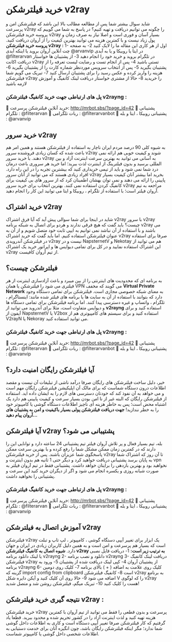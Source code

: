 # خرید فیلترشکن v2ray
شاید سوال بیشتر شما پس از مطالعه مطالب بالا این باشد که فیلترشکن امن و پرسرعت v2ray را چگونه می توانیم دریافت و تهیه کنیم؟
در پاسخ به شما می گوییم که پروسه خرید فیلترشکن v2ray بسیار آسان و فوری است و اصلا نیاز به صرف زمان و پول زیاد نیست و با کمترین هزینه می توانید بهترین کیفیت را از آروان دریافت کنید.
**پروسه خرید فیلترشکن v2ray :**
1- اول از هر کاری این مقاله ما را لایک کنید
2- به صفحه چت آنلاین آروان بروید یا اینکه آیدی @arvanvip در ایتا یا روبیکا و یا به آیدی @filterarvan در تلگرام بروید و خرید خود را انجام دهید
3- از پشتیبان ها خواستار دریافت اکانت v2ray تستی باشید
4- پس از انجام تست و رضایت لیست تعرفه را از پشتیبان بگیرید
5- پس از انتخاب سرویس موردنظر شماره کارت را از پشتیبان بگیرید
6- هزینه را واریز کرده و عکس رسید را برای پشتیبان ارسال کنید
7- تبریک می گویم شما فیلترشکن v2ray را خریدید
8- حالا از مشتری خواستار دریافت لینک کانفیگ و آموزش لازمه باشید

### پل های ارتباطی جهت خرید کانفیگ فیلترشکن v2rayng :

🔴 خرید آنلاین فیلترشکن پرسرعت: http://mrbot.sbs/?page_id=42
🔴 پشتیبانی تلگرام : @filterarvan
🔴 ربات تلگرامی : @filterarvanbot
🔴 پشتیبانی روبیکا ، ایتا و بله : @arvanvip

## خرید سرور v2ray
به شیوه کلی 90 درصد مردم ایران ناچار به استفاده از فیلترشکن هستند و همین امر هم باعث شده که کسان زیادی فروشنده سرور v2ray شوند و کیفیت خوبی هم ارائه نمی دهند.
با خرید سرور v2ray به آسانی می توانید به بهترین سرعت اینترنت آزاد و بین المللی برسید و بدون فیلترینگ از اینتنرت لذت ببرید؛ اما خرید هر سروری باعث درمان درد شما نمی شود و باید از تیمی خریداری کنید که بیشترین تجربه را در این راه دارد.
افراد زیادی هستند که می توانید از آنان سرور v2ray بخرید اما بیشتر آنان کیفیت بسیار پایینی را ارائه می دهند و نمی توان بهشان اطمینان کرد که از سرور های بی کیفیت برای کانفیگ کردن استفاده نمی کنند.
بهترین انتخاب برای خرید سرور v2ray مراجعه به تیم آروان فیلتر است؛ با استفاده از تلگرام ، روبیکا و ایتا می توانید این کار را انجام دهید.

## خرید اشتراک v2ray
شاید در اینجا برای شما سوالی پیش آید که آیا فرق اشتراک v2ray با سرور v2ray چیست؟
باید گفت که هیچ فرقی ندارند و هردو برای اتصال به شبکه برنامه v2ray می باشند و با استفاده از آن نباشد نمی توانیم به ایپی ثابت خود متصل شویم و از آن به عنوان فیلترشکن استفاده کنیم.
اما باید گفت که خرید اشتراک v2ray صرفا برای استفاده در فیلترشکن آندرویدی v2ray نیست و در NapsternetV و Nekotay هم می توانید از این اشتراک استفاده نمایید و در کل برای تمامی دیوایس ها و اپراتور خرید یک اشتراک v2ray از تیم آروان کافیست. 

## فیلترشکن چیست؟
به برنامه ای که محدودیت های اینترنتی را از بین میبرد و باعث آزادسازی اینترنت از هر فیلتری می شود را فیلترشکن یا همان VPN می گویند که مخفف **Virtual Private Network** به معنای شبکه خصوصی مجازی است.
فیلترشکن برای تمامی دستگاه وجود دارد که بتوانند با استفاده از آن به سایت ها یا برنامه های فیلتر شده مانند: اینستاگرام ، تلگرام ، واتساپ و غیره دسترسی پیدا کنند.
اما برنامه فیلترشکن برای تمامی دستگاه ها و دیوایس متفاوت است، مثلا برای آندروید می توانید از **v2rayng** استفاده کنید و برای آیفون از NapsternetV یا V2box استفاده کنید و برای سیستم های کامپیوتری هم از V2rayN یا Nekoray می توانید استفاده کنید.

### پل های ارتباطی جهت خرید کانفیگ فیلترشکن v2rayng :

🔴 خرید آنلاین فیلترشکن پرسرعت: http://mrbot.sbs/?page_id=42
🔴 پشتیبانی تلگرام : @filterarvan
🔴 ربات تلگرامی : @filterarvanbot
🔴 پشتیبانی روبیکا ، ایتا و بله : @arvanvip

## آیا فیلترشکن رایگان امنیت دارد؟
خیر، دلیل ساخت فیلترشکن های رایگان صرفا درآمد ناشی از تبلیغات آن نیست و مقصد اطلاعات درون دستگاه شماست که برای مالک آن اپلیکیشن فیلترشکن رایگان مهم است و می خواهد به آن نفوذ کند که خودتان دسترسی های لازم را به ایشان داده اید.
استفاده از فیلترشکن رایگان که البته غیر از نا امن بودن بسیار سرعت و کیفیت پایینی هم دارد یک اشتباه محض است؛ پس به خاطر هزینه ای ناچیز اطلاعات دستگاه گوشی یا کامپیوتر خود را به خطر نندازید!
**جهت دریافت فیلترشکن پولی بسیار باکیفیت و امن به پشتیبان های آروان پیام دهید...**

## آیا فیلترشکن v2ray پشتیبانی می شود؟
بله، تیم بسیار فعال و پر تلاش آروان فیلتر تیم پشتیبانی 24 ساعته دارد و توانایی این را دارند که در کمترین زمان ممکن مشکل شما را رفع کرده و با بهترین سرعت ممکن پاسخگوی شما عزیزان باشند.
پس از خرید فیلترشکن v2ray تا آن روز که اشتراک شما به پایان برسد پشتیبانی دریافت خواهید کرد و دیگر حتی 1 ثانیه هم بدون اینترنت و vpn نخواهید بود و بهترین بازدهی را برایتان خواهد داشت.
پشتیبانی فقط در تیم آروان فیلتر به صورت شبانه روزی و یکسره انجام می شود و اگر از دیگران خرید کنید این سرعت و پشتیبانی را نخواهید داشت.

### پل های ارتباطی جهت خرید کانفیگ فیلترشکن v2rayng :

🔴 خرید آنلاین فیلترشکن پرسرعت: http://mrbot.sbs/?page_id=42
🔴 پشتیبانی تلگرام : @filterarvan
🔴 ربات تلگرامی : @filterarvanbot
🔴 پشتیبانی روبیکا ، ایتا و بله : @arvanvip

## آموزش اتصال به فیلترشکن v2ray
فیلترشکن v2ray یک ابزار برای تغییر آیپی دستگاه گوشی ، کامپیوتر ، لپ تاپ و تبلت است که بسیار هم پرسرعت و امن است و به همین دلیل کاربران زیادی در ایران و جهان دارد.
**شیوه اتصال به کانفیگ فیلترشکن v2ray به ترتیب زیر است:**
1- دریافت فایل نصبی یا لینک دانلود برنامه v2rayng
2- دانلود و نصب برنامه v2rayng
3- دریافت لینک کانفیگ فیلترشکن v2ray از پشتیبان آروان
4- کپی لینک دریافت شده از پشتیبان
5- ورود به برنامه v2rayng
6- کلیک روی علامت به اضافه ( + ) بالای برنامه
7- کلیک روی دومین گزینه که import config from clipboard است
8- کانفیگ فیلترشکن v2ray به برنامع اضافه می شود
9- حالا روی آن کلیک کنید و آیکن دایره شکل V را که لوگوی v2ray هست را کلیک کنید
10- تبریک میگم، فیلترشکن روشن شد و متصل شدید!

## نتیجه گیری خرید فیلترشکن v2ray :
خرید فیلترشکن v2ray پرسرعت و بدون قطعی را فقط می توانید از تیم آروان با کمترین هزینه تهیه کنید و لذت اینترنت آزاد را در کشور تحریم شده و محدود ببرید.
قطعا یاد گرفتیم که کار فیلترشکن صرفا تغییر آیپی دستگاه است و کاری به اطلاعات داخل گوشی شما ندارد؛ مگر اینکه فیلترشکن رایگان باشد، چون انگیزه آنان برای خدمت دستیابی به اطلاعات شخصی داخل گوشی یا کامپیوتر شماست.
